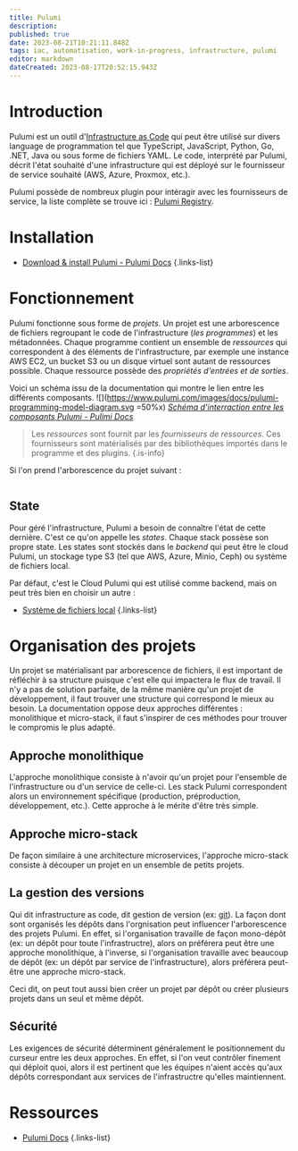 ```yaml
---
title: Pulumi
description: 
published: true
date: 2023-08-21T10:21:11.848Z
tags: iac, automatisation, work-in-progress, infrastructure, pulumi
editor: markdown
dateCreated: 2023-08-17T20:52:15.943Z
---
```


# Introduction
Pulumi est un outil d'[Infrastructure as Code](/iac) qui peut être utilisé sur divers language de programmation tel que TypeScript, JavaScript, Python, Go, .NET, Java ou sous forme de fichiers YAML. Le code, interprété par Pulumi, décrit l'état souhaité d'une infrastructure qui est déployé sur le fournisseur de service souhaité (AWS, Azure, Proxmox, etc.).

Pulumi possède de nombreux plugin pour intéragir avec les fournisseurs de service, la liste complète se trouve ici : [Pulumi Registry](https://www.pulumi.com/registry/).

# Installation
- [Download & install Pulumi - Pulumi Docs](https://www.pulumi.com/docs/install/)
{.links-list}


# Fonctionnement
Pulumi fonctionne sous forme de *projets*. Un projet est une arborescence de fichiers regroupant le code de l'infrastructure (*les programmes*) et les métadonnées. Chaque programme contient un ensemble de *ressources* qui correspondent à des éléments de l'infrastructure, par exemple une instance AWS EC2, un bucket S3 ou un disque virtuel sont autant de ressources possible. Chaque ressource possède des *propriétés d'entrées et de sorties*.

Voici un schéma issu de la documentation qui montre le lien entre les différents composants.
![](https://www.pulumi.com/images/docs/pulumi-programming-model-diagram.svg =50%x)
*[Schéma d'interraction entre les composants Pulumi - Pulimi Docs](https://www.pulumi.com/docs/concepts/)*

> Les *ressources* sont fournit par les *fournisseurs de ressources*. Ces fournisseurs sont matérialisés par des bibliothèques importés dans le programme et des plugins.
{.is-info}

Si l'on prend l'arborescence du projet suivant :
```

```

## State
Pour géré l'infrastructure, Pulumi a besoin de connaître l'état de cette dernière. C'est ce qu'on appelle les *states*. Chaque stack possèse son propre state. Les states sont stockés dans le *backend* qui peut être le cloud Pulumi, un stockage type S3 (tel que AWS, Azure, Minio, Ceph) ou  système de fichiers local. 

Par défaut, c'est le Cloud Pulumi qui est utilisé comme backend, mais on peut très bien en choisir un autre :
- [Système de fichiers local](/pulumi/state_backend/filesystem)
{.links-list}

# Organisation des projets
Un projet se matérialisant par arborescence de fichiers, il est important de réfléchir à sa structure puisque c'est elle qui impactera le flux de travail. Il n'y a pas de solution parfaite, de la même manière qu'un projet de développement, il faut trouver une structure qui correspond le mieux au besoin. La documentation oppose deux approches différentes : monolithique et micro-stack, il faut s'inspirer de ces méthodes pour trouver le compromis le plus adapté.

## Approche monolithique
L'approche monolithique consiste à n'avoir qu'un projet pour l'ensemble de l'infrastructure ou d'un service de celle-ci. Les stack Pulumi correspondent alors un environnement spécifique (production, préproduction, développement, etc.). Cette approche à le mérite d'être très simple.

## Approche micro-stack
De façon similaire à une architecture microservices, l'approche micro-stack consiste à découper un projet en un ensemble de petits projets.

## La gestion des versions
Qui dit infrastructure as code, dit gestion de version (ex: [git](/git)). La façon dont sont organisés les dépôts dans l'orgnisation peut influencer l'arborescence des projets Pulumi. En effet, si l'organisation travaille de façon mono-dépôt (ex: un dépôt pour toute l'infrastructre), alors on préférera peut être une approche monolithique, à l'inverse, si l'organisation travaille avec beaucoup de dépôt (ex: un dépôt par service de l'infrastructure), alors préférera peut-être une approche micro-stack.

Ceci dit, on peut tout aussi bien créer un projet par dépôt ou créer plusieurs projets dans un seul et même dépôt.

## Sécurité
Les exigences de sécurité déterminent généralement le positionnement du curseur entre les deux approches. En effet, si l'on veut contrôler finement qui déploit quoi, alors il est pertinent que les équipes n'aient accès qu'aux dépôts correspondant aux services de l'infrastructre qu'elles maintiennent.

# Ressources
- [Pulumi Docs](https://www.pulumi.com/docs/)
{.links-list}